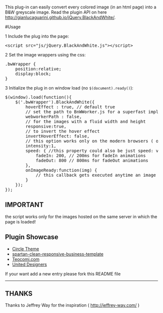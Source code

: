 This plug-in can easily convert every colored image (in an html page) into a B&W greyscale image.
Read the plugin API on here http://gianlucaguarini.github.io/jQuery.BlackAndWhite/.

#Usage

1 Include the plug into the page:


<pre lang="html">
&lt;script src="js/jQuery.BlackAndWhite.js"&gt;&lt;/script&gt;
</pre>

2 Set the image wrappers using the css:

<pre lang="css">
.bwWrapper {
    position:relative;
    display:block;
}
</pre>

3 Initialize the plug in on window load (no <code>$(document).ready()</code>):



<pre lang="javascript">
$(window).load(function(){
    $('.bwWrapper').BlackAndWhite({
        hoverEffect : true, // default true
        // set the path to BnWWorker.js for a superfast implementation
        webworkerPath : false,
        // for the images with a fluid width and height
        responsive:true,
        // to invert the hover effect
        invertHoverEffect: false,
        // this option works only on the modern browsers ( on IE lower than 9 it remains always 1)
        intensity:1,
        speed: { //this property could also be just speed: value for both fadeIn and fadeOut
            fadeIn: 200, // 200ms for fadeIn animations
            fadeOut: 800 // 800ms for fadeOut animations
        },
        onImageReady:function(img) {
        	// this callback gets executed anytime an image is converted
        }
    });
});
</pre>

## IMPORTANT

the script works only for the images hosted on the same server in which the page is loaded!


## Plugin Showcase

*   [Circle Theme](http://kopatheme.com/demo/circle/html/portfolio-1col.html)
*   [spartan-clean-responsive-business-template](http://themeforest.net/item/spartan-clean-responsive-business-template/full_screen_preview/3019206)
*   [Teocomi.com](http://teocomi.com/photos/)
*   [United Designers](http://www.unitedesigners.it/#!/124-tailored-branding)

If your want add a new entry please fork this README file

---------

## THANKS

Thanks to Jeffrey Way for the inspiration ( http://jeffrey-way.com/ )
